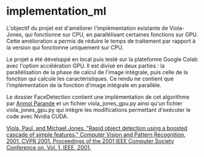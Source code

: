 # implementation_ml

L'objectif du projet est d'améliorer l'implémentation existante de Viola-Jones, qui fonctionne sur CPU, en parallélisant certaines fonctions sur GPU. Cette amélioration a permis de réduire le temps de traitement par rapport à la version qui fonctionne uniquement sur CPU.

Le projet a été développé en local puis testé sur la plateforme Google Colab avec l'option accélération GPU. Il est divisé en deux parties : la parallélisation de la phase de calcul de l'image intégrale, puis celle de la fonction qui calcule les caractéristiques. Ce rendu ne contient que l'implémentation de la fonction d'image intégrale en parallèle.

Le dossier FaceDetection contient une implémentation de cet algorithme par [Anmol Parande](https://github.com/aparande/FaceDetection) et un fichier viola_jones_gpu.py ainsi qu'un fichier viola_jones_gpu.py qui intègre les modifications permettant d'exécuter le code avec Nvidia CUDA.

[Viola, Paul, and Michael Jones. "Rapid object detection using a boosted cascade of simple features." Computer Vision and Pattern Recognition, 2001. CVPR 2001. Proceedings of the 2001 IEEE Computer Society Conference on. Vol. 1. IEEE, 2001.](https://www.cs.cmu.edu/~efros/courses/LBMV07/Papers/viola-cvpr-01.pdf)
